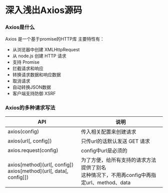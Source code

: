 # 深入浅出Axios源码
### Axios是什么
Axios 是一个基于promise的HTTP库
主要特性有：
- 从浏览器中创建 XMLHttpRequest
- 从 node.js 创建 HTTP 请求
- 支持 Promise
- 拦截请求和响应
- 转换请求数据和响应数据
- 取消请求
- 自动转换JSON数据
- 客户端支持防御 XSRF
### Axios的多种请求写法
|API|说明|
|-|- |
| axios(config)| 传入相关配置来创建请求 |
| axios(url[, config]) | 只传url的话默认发送 GET 请求 |
| axios.request(config) | config中url是必须的 |
| axios[method](url[, config])<br>axios[method](url[, data[, config]])  | 为了方便，给所有支持的请求方法提供了别名<br>这种情况下，不用再config中再指定url、method、data |
